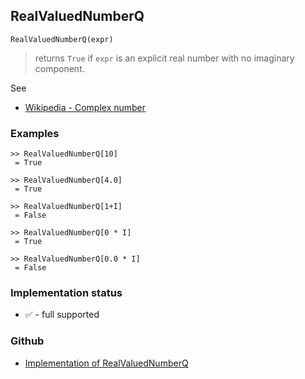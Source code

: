 ## RealValuedNumberQ

```
RealValuedNumberQ(expr)
```
> returns `True` if `expr` is an explicit real number with no imaginary component.

See
* [Wikipedia - Complex number](https://en.wikipedia.org/wiki/Complex_number)

### Examples

```
>> RealValuedNumberQ[10]
 = True
 
>> RealValuedNumberQ[4.0]
 = True
 
>> RealValuedNumberQ[1+I]
 = False
 
>> RealValuedNumberQ[0 * I]
 = True
 
>> RealValuedNumberQ[0.0 * I]
 = False
```






### Implementation status

* &#x2705; - full supported

### Github

* [Implementation of RealValuedNumberQ](https://github.com/axkr/symja_android_library/blob/master/symja_android_library/matheclipse-core/src/main/java/org/matheclipse/core/builtin/PredicateQ.java#L1266) 

